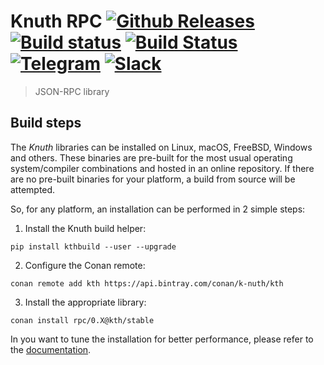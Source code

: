 <!-- <a target="_blank" href="http://semver.org">![Version][badge.version]</a> -->
<!-- <a target="_blank" href="https://cirrus-ci.com/github/k-nuth/rpc">![Build Status][badge.Cirrus]</a> -->

# Knuth RPC <a target="_blank" href="https://github.com/k-nuth/rpc/releases">![Github Releases][badge.release]</a> <a target="_blank" href="https://travis-ci.org/k-nuth/rpc">![Build status][badge.Travis]</a> <a target="_blank" href="https://ci.appveyor.com/projects/k-nuth/rpc">![Build Status][badge.Appveyor]</a> <a target="_blank" href="https://t.me/knuth_cash">![Telegram][badge.telegram]</a> <a target="_blank" href="https://k-nuth.slack.com/">![Slack][badge.slack]</a>

> JSON-RPC library

Build steps
-----------

The *Knuth* libraries can be installed on Linux, macOS, FreeBSD, Windows and others. These binaries are pre-built for the most usual operating system/compiler combinations and hosted in an online repository. If there are no pre-built binaries for your platform, a build from source will be attempted.

So, for any platform, an installation can be performed in 2 simple steps:

1. Install the Knuth build helper:
```
pip install kthbuild --user --upgrade
```

2. Configure the Conan remote:
```
conan remote add kth https://api.bintray.com/conan/k-nuth/kth
```

3. Install the appropriate library:

```
conan install rpc/0.X@kth/stable 
```

In you want to tune the installation for better performance, please refer to the [documentation](https://kth.github.io/docfx/content/user_guide/installation.html#advanced-installation).


<!-- Links -->
[badge.Travis]: https://travis-ci.org/k-nuth/rpc.svg?branch=master
[badge.Appveyor]: https://ci.appveyor.com/api/projects/status/github/k-nuth/rpc?svg=true&branch=master
[badge.Cirrus]: https://api.cirrus-ci.com/github/k-nuth/rpc.svg?branch=master
[badge.version]: https://badge.fury.io/gh/k-nuth%2Frpc.svg
[badge.release]: https://img.shields.io/github/release/k-nuth/rpc.svg

[badge.telegram]: https://img.shields.io/badge/telegram-badge-blue.svg?logo=telegram
[badge.slack]: https://img.shields.io/badge/slack-badge-orange.svg?logo=slack

<!-- [badge.Gitter]: https://img.shields.io/badge/gitter-join%20chat-blue.svg -->
